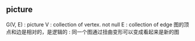 ##  picture
G(V, E) : picture
V : collection of vertex. not null
E : collection of edge
图的顶点和边是相对的，是逻辑的 : 同一个图通过扭曲变形可以变成看起来是新的图
